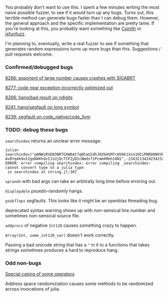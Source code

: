 You probably don't want to use this. I spent a few minutes writing the most naive possible fuzzer, to see if it would turn up any bugs. Turns out, this terrible method can generate bugs faster than I can debug them. However, the general approach and the specific implementation are pretty lame. If you're looking at this, you probably want something like [Csmith](http://embed.cs.utah.edu/csmith/) or [jsfunfuzz](https://bugzilla.mozilla.org/show_bug.cgi?id=jsfunfuzz).

I'm planning to, eventually, write a real fuzzer to see if something that generates random expressions turns up more bugs than this. Suggestions / pull requests welcome.

### Confirmed/debugged bugs

[8286: exponent of large number causes crashes with SIGABRT](https://github.com/JuliaLang/julia/issues/8286)

[8277: code near exception incorrectly optimized out](https://github.com/JuliaLang/julia/issues/8277)

[8266: hang/bad result on ndigits](https://github.com/JuliaLang/julia/pull/8266)

[8241: hang/segfault on long symbol](https://github.com/JuliaLang/julia/pull/8241)

[8239: segfault on code_native/code_llvm](https://github.com/JuliaLang/julia/pull/8239)

### TODO: debug these bugs

`searchindex` returns an unclear error message: 
~~~
julia> searchindex("q8NWiRVEW3NRTGXW6At7qN5aU2dhJ0ZGHSMfcH50k1Xsn1HIiPNRO0NXVhafnLkEd55","wKPx3QydhlLKz3fZQK3fCVhl6ZwMoFDq18ti1Ozcswi\
Av0Yq4k9utZgoN4KhdvIJiUjQcTIFZyD1cNmdsf1PcmmXMeh10N1",-234321342423423234534534543)
ERROR: error compiling searchindex: error compiling _searchindex: cannot convert type to a julia type
 in searchindex at string.jl:307
~~~

`sprandn` with bad args can take an arbitraily long time before erroring out.

`displayable` psuedo-randomly hangs.

`peakflops` segfaults. This looks like it might be an openblas threading bug.

deprecated syntax warning shows up with non-sensical line number and sometimes non-sensical source file.

`addprocs` of negative `Int128` causes something crazy to happen.

`Array(Int, some_int128_var)` doesn't work correctly.

Passing a bad unicode string that has a `"` in it to a functions that takes strings sometimes produces a hard to reproduce hang.

### Odd non-bugs

[Special casing of some operators](https://groups.google.com/forum/#!topic/julia-users/ljQ-nHpXitU)

Address space randomiziation causes some methods to be randomized across invocations of julia.



